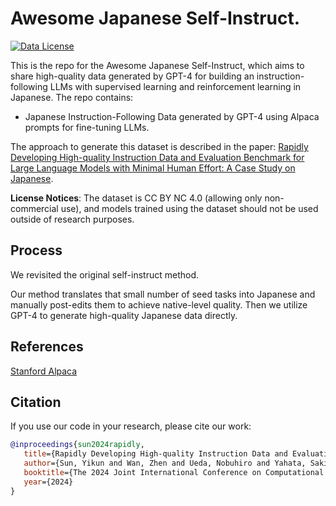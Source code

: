 # Awesome Japanese Self-Instruct.

[![Data License](https://img.shields.io/badge/Data%20License-CC%20By%20NC%204.0-red.svg)](https://github.com/hitoshizuku7/awesome-Ja-self-instruct/blob/main/LICENSE)


This is the repo for the Awesome Japanese Self-Instruct, which aims to share high-quality data generated by GPT-4 for building an instruction-following LLMs with supervised learning and reinforcement learning in Japanese. The repo contains:



- Japanese Instruction-Following Data generated by GPT-4 using Alpaca prompts for fine-tuning LLMs.



The approach to generate this dataset is described in the paper: [Rapidly Developing High-quality Instruction Data and Evaluation Benchmark for Large Language Models with Minimal Human Effort: A Case Study on Japanese](https://arxiv.org/abs/2403.03690).



**License Notices**: The dataset is CC BY NC 4.0 (allowing only non-commercial use), and models trained using the dataset should not be used outside of research purposes.



## Process

We revisited the original self-instruct method.

Our method translates that small number of seed tasks into Japanese and manually post-edits them to achieve native-level quality. 
Then we utilize GPT-4 to generate high-quality Japanese data directly.


## References
[Stanford Alpaca](https://github.com/tatsu-lab/stanford_alpaca)

## Citation
If you use our code in your research, please cite our work:
```bibtex
@inproceedings{sun2024rapidly,
   title={Rapidly Developing High-quality Instruction Data and Evaluation Benchmark for Large Language Models with Minimal Human Effort: A Case Study on Japanese},
   author={Sun, Yikun and Wan, Zhen and Ueda, Nobuhiro and Yahata, Sakiko and Cheng, Fei and Chu, Chenhui and Kurohashi, Sadao},
   booktitle={The 2024 Joint International Conference on Computational Linguistics, Language Resources and Evaluation (LREC-COLING 2024)},
   year={2024}
}
```

